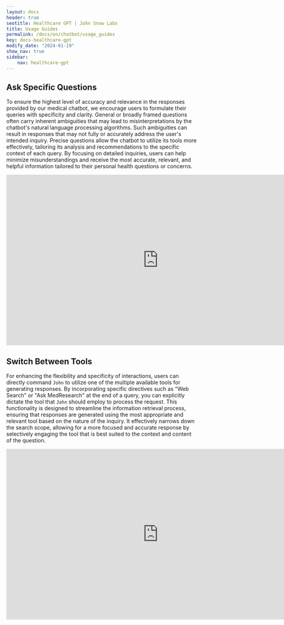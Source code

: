 ```yaml
---
layout: docs
header: true
seotitle: Healthcare GPT | John Snow Labs
title: Usage Guides
permalink: /docs/en/chatbot/usage_guides
key: docs-healthcare-gpt
modify_date: "2024-01-19"
show_nav: true
sidebar:
    nav: healthcare-gpt
---
```


<div class="h3-box" markdown="1">

## Ask Specific Questions

To ensure the highest level of accuracy and relevance in the responses provided by our medical chatbot, we encourage users to formulate their queries with specificity and clarity. General or broadly framed questions often carry inherent ambiguities that may lead to misinterpretations by the chatbot's natural language processing algorithms. Such ambiguities can result in responses that may not fully or accurately address the user's intended inquiry. Precise questions allow the chatbot to utilize its tools more effectively, tailoring its analysis and recommendations to the specific context of each query. By focusing on detailed inquiries, users can help minimize misunderstandings and receive the most accurate, relevant, and helpful information tailored to their personal health questions or concerns.

<iframe width="800" height="450" src="https://www.youtube.com/embed/bbZN-kgs-5M?si=AggX9XRAxTmVTKJp&hd=1" title="YouTube video player" frameborder="0" allow="accelerometer; autoplay; clipboard-write; encrypted-media; gyroscope; picture-in-picture; web-share" allowfullscreen></iframe>

</div><div class="h3-box" markdown="1">

## Switch Between Tools 

For enhancing the flexibility and specificity of interactions, users can directly command `John` to utilize one of the multiple available tools for generating responses. By incorporating specific directives such as "Web Search" or "Ask MedResearch" at the end of a query, you can explicitly dictate the tool that `John` should employ to process the request. This functionality is designed to streamline the information retrieval process, ensuring that responses are generated using the most appropriate and relevant tool based on the nature of the inquiry. It effectively narrows down the search scope, allowing for a more focused and accurate response by selectively engaging the tool that is best suited to the context and content of the question. 


<iframe width="800" height="450" src="https://www.youtube.com/embed/nGbnXWNJeH0?si=5gt95VwLe6ATSCeO&hd=1" title="YouTube video player" frameborder="0" allow="accelerometer; autoplay; clipboard-write; encrypted-media; gyroscope; picture-in-picture; web-share" allowfullscreen></iframe>

</div>